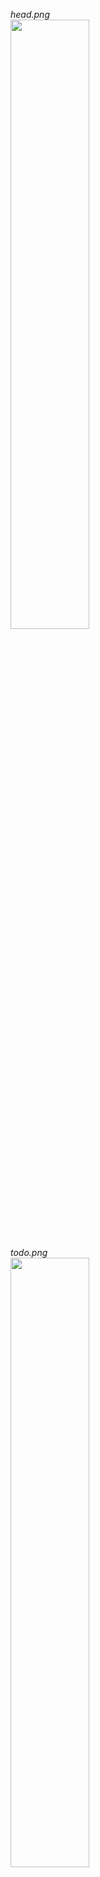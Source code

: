 *head.png* <br>
<image src="https://raw.githubusercontent.com/roby2014/uni-projects/master/PG/trab1/screenshots/head.png" width="50%">

*todo.png* <br>
<image src="https://raw.githubusercontent.com/roby2014/uni-projects/master/PG/trab1/screenshots/todo.png" width="50%">